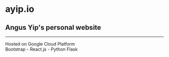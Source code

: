 # ayip.io
## Angus Yip's personal website  
---
Hosted on Google Cloud Platform  
Bootstrap - React.js - Python Flask  

